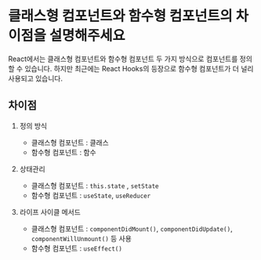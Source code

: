 # 클래스형 컴포넌트와 함수형 컴포넌트의 차이점을 설명해주세요

React에서는 클래스형 컴포넌트와 함수형 컴포넌트 두 가지 방식으로 컴포넌트를 정의할 수 있습니다. 하지만 최근에는 React Hooks의 등장으로 함수형 컴포넌트가 더 널리 사용되고 있습니다.

## 차이점

1. 정의 방식

   - 클래스형 컴포넌트 : 클래스
   - 함수형 컴포넌트 : 함수

2. 상태관리

   - 클래스형 컴포넌트 : `this.state` , `setState`
   - 함수형 컴포넌트 : `useState`, `useReducer`

3. 라이프 사이클 메서드

   - 클래스형 컴포넌트 : `componentDidMount()`, `componentDidUpdate()`, `componentWillUnmount()` 등 사용
   - 함수형 컴포넌트 : `useEffect()`

